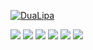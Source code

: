 <a href="https://open.spotify.com/track/3AzjcOeAmA57TIOr9zF1ZW">![DuaLipa](https://i.ibb.co/gdBYrNV/Screenshot-2022-12-15-at-18-38-04-Spotify-Web-Player-Music-for-everyone.png)</a>

<div>
    <img src="https://64.media.tumblr.com/43f092c79052dda6075b47a36f8a4a02/6d5ee5a41a5722fd-2a/s250x400/f81e0fba08a3a721eb0b32c0c8a757753ba59b49.gifv">
    <img src="https://64.media.tumblr.com/8db5c2db7621933b306ab4d8983d2354/6d5ee5a41a5722fd-ff/s250x400/407997e36e5647dfdfb3c85c3c7b10105df097aa.gifv">
    <img src="https://64.media.tumblr.com/5e75215438b91a0f2100ddeeb9dd1da0/6d5ee5a41a5722fd-a1/s250x400/b579ea99a9bbcc9fc68efe6bda002bc22ac3578f.gifv">
    <img src="https://64.media.tumblr.com/94ecaeb26427d86d0ed9d6d9f3cf1229/6d5ee5a41a5722fd-8f/s250x400/523ba11823f427774d785b3189444de2f911cf51.gifv">
    <img src="https://64.media.tumblr.com/35c4eabb3707aa0638002ad7d352ded8/6d5ee5a41a5722fd-51/s250x400/f40b83eb848105bee83eb8f797701dc33090114d.gifv">
    <img src="https://64.media.tumblr.com/94ecaeb26427d86d0ed9d6d9f3cf1229/6d5ee5a41a5722fd-8f/s250x400/523ba11823f427774d785b3189444de2f911cf51.gifv">
</div>

